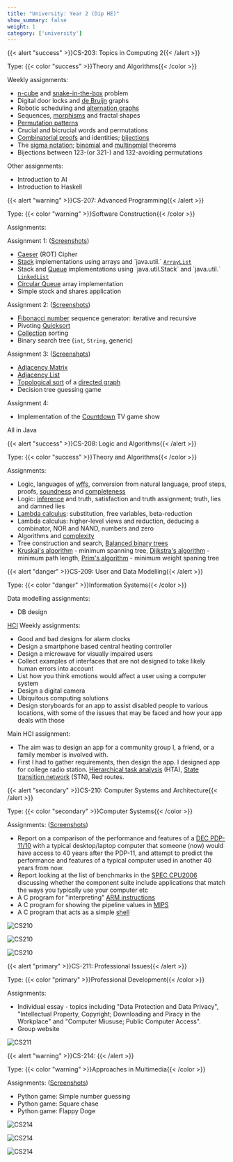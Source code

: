 ```yaml
---
title: "University: Year 2 (Dip HE)"
show_summary: false
weight: 1
category: ['university']
---
```


{{< alert "success" >}}CS-203: Topics in Computing 2{{< /alert >}}

Type: {{< color "success" >}}Theory and Algorithms{{< /color >}}

Weekly assignments:

* [n-cube](https://en.wikipedia.org/wiki/Hypercube) and [snake-in-the-box](https://en.wikipedia.org/wiki/Snake-in-the-box) problem
* Digital door locks and [de Bruijn](https://en.wikipedia.org/wiki/De_Bruijn_graph) graphs
* Robotic scheduling and [alternation graphs](https://personal.cis.strath.ac.uk/sergey.kitaev/index_files/Papers/wg2.pdf)
* Sequences, [morphisms](https://en.wikipedia.org/wiki/Morphism) and fractal shapes
* [Permutation patterns](https://en.wikipedia.org/wiki/Permutation_pattern)
* Crucial and bicrucial words and permutations
* [Combinatorial proofs](https://en.wikipedia.org/wiki/Combinatorial_proof) and identities; [bijections](https://en.wikipedia.org/wiki/Bijection)
* The [sigma notation](https://en.wikipedia.org/wiki/Summation#Capital-sigma_notation); [binomial](https://en.wikipedia.org/wiki/Binomial_theorem) and [multinomial](https://en.wikipedia.org/wiki/Multinomial_theorem) theorems
* Bijections between 123-(or 321-) and 132-avoiding permutations

Other assignments:

* Introduction to AI
* Introduction to Haskell

{{< alert "warning" >}}CS-207: Advanced Programming{{< /alert >}}

Type: {{< color "warning" >}}Software Construction{{< /color >}}

Assignments:

Assignment 1: ([Screenshots](https://imgur.com/a/9OXXZ))

* [Caeser](https://en.wikipedia.org/wiki/Caesar_cipher) (ROT) Cipher
* [Stack](https://en.wikipedia.org/wiki/Stack_(abstract_data_type)) implementations using arrays and `java.util.` [`ArrayList`](https://docs.oracle.com/javase/7/docs/api/java/util/ArrayList.html)
* Stack and [Queue](https://en.wikipedia.org/wiki/Queue_(abstract_data_type)) implementations using `java.util.Stack` and `java.util.` [`LinkedList`](https://en.wikipedia.org/wiki/Linked_list)
* [Circular Queue](https://en.wikipedia.org/wiki/Circular_buffer) array implementation
* Simple stock and shares application

Assignment 2: ([Screenshots](https://imgur.com/a/QR2Ho))

* [Fibonacci number](https://en.wikipedia.org/wiki/Fibonacci_number) sequence generator: iterative and recursive
* Pivoting [Quicksort](https://en.wikipedia.org/wiki/Quicksort)
* [Collection](https://en.wikipedia.org/wiki/Java_collections_framework) sorting
* Binary search tree (`int`, `String`, generic)

Assignment 3: ([Screenshots](https://imgur.com/a/UOmxU))

* [Adjacency Matrix](https://en.wikipedia.org/wiki/Adjacency_matrix)
* [Adjacency List](https://en.wikipedia.org/wiki/Adjacency_list)
* [Topological sort](https://en.wikipedia.org/wiki/Topological_sorting) of a [directed graph](https://en.wikipedia.org/wiki/Directed_graph)
* Decision tree guessing game

Assignment 4:

* Implementation of the [Countdown](https://en.wikipedia.org/wiki/Countdown_(game_show)#Format) TV game show

All in Java

{{< alert "success" >}}CS-208: Logic and Algorithms{{< /alert >}}

Type: {{< color "success" >}}Theory and Algorithms{{< /color >}}

Assignments:

* Logic, languages of [wffs](https://en.wikipedia.org/wiki/Well-formed_formula), conversion from natural language, proof steps, proofs, [soundness](https://en.wikipedia.org/wiki/Soundness) and [completeness](https://en.wikipedia.org/wiki/Completeness_(logic))
* Logic: [inference](https://en.wikipedia.org/wiki/Inference) and truth, satisfaction and truth assignment; truth, lies and damned lies
* [Lambda calculus](https://en.wikipedia.org/wiki/Lambda_calculus): substitution, free variables, beta-reduction
* Lambda calculus: higher-level views and reduction, deducing a combinator, NOR and NAND, numbers and zero
* Algorithms and [complexity](https://en.wikipedia.org/wiki/Computational_complexity_theory)
* Tree construction and search, [Balanced binary trees](https://en.wikipedia.org/wiki/Self-balancing_binary_search_tree)
* [Kruskal's algorithm](https://en.wikipedia.org/wiki/Kruskal%27s_algorithm) - minimum spanning tree, [Dijkstra's algorithm](https://en.wikipedia.org/wiki/Dijkstra%27s_algorithm) - minimum path length, [Prim's algorithm](https://en.wikipedia.org/wiki/Prim%27s_algorithm) - minimum weight spaning tree

{{< alert "danger" >}}CS-209: User and Data Modelling{{< /alert >}}

Type: {{< color "danger" >}}Information Systems{{< /color >}}

Data modelling assignments:

* DB design

[HCI](https://en.wikipedia.org/wiki/Human–computer_interaction) Weekly assignments:

* Good and bad designs for alarm clocks
* Design a smartphone based central heating controller
* Design a microwave for visually impaired users
* Collect examples of interfaces that are not designed to take likely human errors into account
* List how you think emotions would affect a user using a computer system
* Design a digital camera
* Ubiquitous computing solutions
* Design storyboards for an app to assist disabled people to various locations, with some of the issues that may be faced and how your app deals with those

Main HCI assignment:

* The aim was to design an app for a community group I, a friend, or a family member is involved with.
* First I had to gather requirements, then design the app. I designed app for college radio station. [Hierarchical task analysis](https://en.wikipedia.org/wiki/Task_analysis) (HTA), [State transition network](https://en.wikipedia.org/wiki/State_transition_network) (STN), Red routes.

{{< alert "secondary" >}}CS-210: Computer Systems and Architecture{{< /alert >}}

Type: {{< color "secondary" >}}Computer Systems{{< /color >}}

Assignments: ([Screenshots](https://imgur.com/a/AJ1aP))

* Report on a comparison of the performance and features of a [DEC PDP-11/10](https://en.wikipedia.org/wiki/PDP-11) with a typical desktop/laptop computer that someone (now) would have access to 40 years after the PDP-11, and attempt to predict the performance and features of a typical computer used in another 40 years from now.
* Report looking at the list of benchmarks in the [SPEC CPU2006](https://www.spec.org/cpu2006/) discussing whether the component suite include applications that match the ways you typically use your computer etc
* A C program for "interpreting" [ARM instructions](https://en.wikipedia.org/wiki/ARM_architecture)
* A C program for showing the pipeline values in [MIPS](https://en.wikipedia.org/wiki/MIPS_instruction_set)
* A C program that acts as a simple [shell](https://en.wikipedia.org/wiki/Command-line_interface)

![CS210](/img/course/strath/cs2/CS210-a.png)

![CS210](/img/course/strath/cs2/CS210-b.png)

![CS210](/img/course/strath/cs2/CS210-c.png)


{{< alert "primary" >}}CS-211: Professional Issues{{< /alert >}}

Type: {{< color "primary" >}}Professional Development{{< /color >}}

Assignments:

* Individual essay - topics including "Data Protection and Data Privacy", "Intellectual Property, Copyright; Downloading and Piracy in the Workplace" and "Computer Miususe; Public Computer Access".
* Group website

![CS211](/img/course/strath/cs2/CS211.png)

{{< alert "warning" >}}CS-214: {{< /alert >}}

Type: {{< color "warning" >}}Approaches in Multimedia{{< /color >}}

Assignments: ([Screenshots](https://imgur.com/a/JQpiR))

* Python game: Simple number guessing
* Python game: Square chase
* Python game: Flappy Doge

![CS214](/img/course/strath/cs2/CS214-a.png)

![CS214](/img/course/strath/cs2/CS214-b.png)

![CS214](/img/course/strath/cs2/CS214-c.png)
